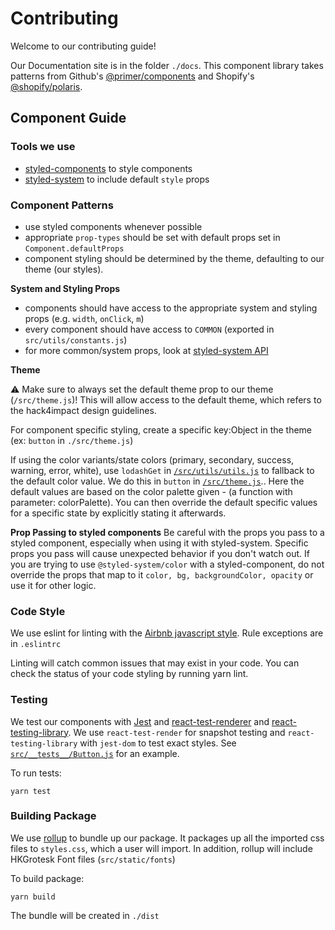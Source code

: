 # Contributing
Welcome to our contributing guide!

Our Documentation site is in the folder `./docs`. This component library takes patterns from Github's [@primer/components](https://github.com/primer/components) and Shopify's [@shopify/polaris](https://github.com/Shopify/polaris-react).

## Component Guide

### Tools we use
- [styled-components](https://styled-components.com/) to style components
- [styled-system](https://styled-system.com/) to include default `style` props

### Component Patterns
- use styled components whenever possible
- appropriate `prop-types` should be set with default props set in `Component.defaultProps`
- component styling should be determined by the theme, defaulting to our theme (our styles).

**System and Styling Props**

- components should have access to the appropriate system and styling props (e.g. `width`, `onClick`, `m`)
- every component should have access to `COMMON` (exported in `src/utils/constants.js`)
- for more common/system props, look at [styled-system API](https://styled-system.com/api)


**Theme**

⚠️ Make sure to always set the default theme prop to our theme (`/src/theme.js`)! This will allow access to the default theme, which refers to the hack4impact design guidelines.

For component specific styling, create a specific key:Object in the theme (ex: `button` in `./src/theme.js`)

If using the color variants/state colors (primary, secondary, success, warning, error, white), use `lodashGet` in [`/src/utils/utils.js`](src/utils/utils.js) to fallback to the default color value. We do this in `button` in [`/src/theme.js`](src/theme.js).. Here the default values are based on the color palette given - (a function with parameter: colorPalette). You can then override the default specific values for a specific state by explicitly stating it afterwards.

**Prop Passing to styled components**
Be careful with the props you pass to a styled component, especially when using it with styled-system. Specific props you pass will cause unexpected behavior if you don't watch out. If you are trying to use `@styled-system/color` with a styled-component, do not override the props that map to it `color, bg, backgroundColor, opacity` or use it for other logic.


### Code Style
We use eslint for linting with the [Airbnb javascript style](https://github.com/airbnb/javascript). Rule exceptions are in `.eslintrc`

Linting will catch common issues that may exist in your code. You can check the status of your code styling by running yarn lint.


### Testing

We test our components with [Jest](https://jestjs.io/) and [react-test-renderer](https://reactjs.org/docs/test-renderer.html) and [react-testing-library](https://github.com/testing-library/react-testing-library). We use `react-test-render` for snapshot testing and `react-testing-library` with `jest-dom` to test exact styles. See [`src/__tests__/Button.js`](src/__tests__/Button.js) for an example.


To run tests:
```
yarn test
```

### Building Package
We use [rollup](https://rollupjs.org/) to bundle up our package. It packages up all the imported css files to `styles.css`, which a user will import. In addition, rollup will include HKGrotesk Font files (`src/static/fonts`)

To build package:
```
yarn build
```
The bundle will be created in `./dist`
